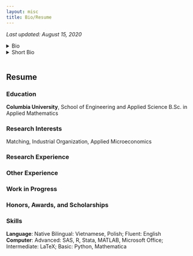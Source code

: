 ```yaml
---
layout: misc
title: Bio/Resume
---
```


*Last updated: August 15, 2020*

<details>
    <summary> Bio </summary>

    <br>

    Dam Linh Nguyen is a Ph.D. student at the Department of Economics at New York University. Linh’s research interests include matching, industrial organization, and applied microeconomics. Previously, he was a Senior Analyst in the Antitrust Group at NERA Economic Consulting. He conducted research evaluating the competitive effects of mergers and acquisitions in a wide array of industries, including consumer packaged goods, data storage technology, and agrochemicals. Linh earned a B.Sc. in Applied Mathematics, magna cum laude, from Columbia University and a B.A. in Economics as a Levy Institute Scholar from Bard College.
</details>


<details>
    <summary> Short Bio </summary>

    <br>

    Dam Linh Nguyen is a Ph.D. student in Economics at New York University. Linh's research interests include matching, industrial organization, and applied microeconomics. Previously, he was a Senior Analyst in the Antitrust Group at NERA. Linh earned a B.Sc. in Applied Mathematics from Columbia University and a B.A. in Economics from Bard College.
</details>

<br>

## Resume


### Education
**Columbia University**, School of Engineering and Applied Science
    B.Sc. in Applied Mathematics

### Research Interests
Matching, Industrial Organization, Applied Microeconomics


### Research Experience


### Other Experience


### Work in Progress


### Honors, Awards, and Scholarships


### Skills
**Language**: Native Bilingual: Vietnamese, Polish; Fluent: English  
**Computer**: Advanced: SAS, R, Stata, MATLAB, Microsoft Office; Intermediate: LaTeX; Basic: Python, Mathematica
